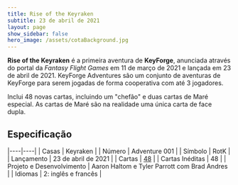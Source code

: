 ```yaml
---
title: Rise of the Keyraken
subtitle: 23 de abril de 2021
layout: page
show_sidebar: false
hero_image: /assets/cotaBackground.jpg
---
```


**Rise of the Keyraken** é a primeira aventura  de **KeyForge**, anunciada através do portal da
_Fantasy Flight Games_ em 11 de março de 2021 e lançada em 23 de abril de 2021. KeyForge Adventures
são um conjunto de aventuras de KeyForge para serem jogadas de forma cooperativa com até 3 jogadores.

Inclui 48 novas cartas, incluindo um "chefão" e duas cartas de Maré especial. As cartas de Maré são na realidade
uma única carta de face dupla.

## Especificação

|----|----|
| Casas | Keyraken |
| Número | Adventure 001 |
| Símbolo | RotK |
| Lançamento | 23 de abril de 2021 |
| Cartas | [48](cards) |
| Cartas Inéditas | 48 |
| Projeto e Desenvolvimento | Aaron Haltom e Tyler Parrott com Brad Andres |
| Idiomas | 2: inglês e francês |
